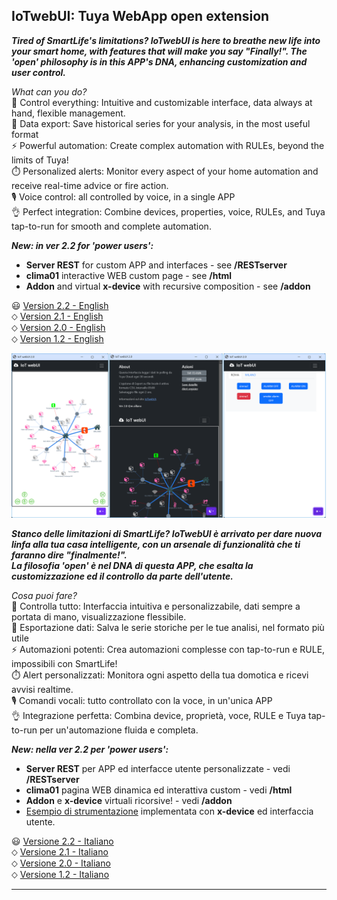 ## IoTwebUI: Tuya WebApp open extension

**_Tired of SmartLife's limitations? IoTwebUI is here to breathe new life into your smart home, with features that will make you say "Finally!". The 'open' philosophy is in this APP's DNA, enhancing customization and user control._**

_What can you do?_<br>
 👀 Control everything: Intuitive and customizable interface, data always at hand, flexible management.<br>
🔬 Data export: Save historical series for your analysis, in the most useful format<br>
⚡️ Powerful automation: Create complex automation with RULEs, beyond the limits of Tuya!<br>
⏱️ Personalized alerts: Monitor every aspect of your home automation and receive real-time advice or fire action.<br>
🎙  Voice control: all controlled by voice, in a single APP<br>
👌 Perfect integration: Combine devices, properties, voice, RULEs, and Tuya tap-to-run for smooth and complete automation.

_**New: in ver 2.2 for 'power users':**_
- **Server REST** for custom APP and interfaces - see **/RESTserver** <br>
- **clima01** interactive WEB custom page - see **/html**<br>
- **Addon** and virtual **x-device** with recursive composition - see **/addon**

😃 [Version  2.2 - English](https://github.com/msillano/IoTwebUI/blob/main/README22.md) <br>
 ⬦ [Version  2.1 - English](https://github.com/msillano/IoTwebUI/blob/main/README21.md) <br>
 ⬦ [Version  2.0 - English](https://github.com/msillano/IoTwebUI/blob/main/README20.md) <br>
 ⬦ [Version  1.2 - English](https://github.com/msillano/IoTwebUI/blob/main/README12.md)

 ![aspetto della versione 2.1](https://github.com/msillano/IoTwebUI/blob/main/pics/ver20-look.png?raw=true)

**_Stanco delle limitazioni di SmartLife?  IoTwebUI è arrivato per dare nuova linfa alla tua casa intelligente, con un arsenale di funzionalità che ti faranno dire "finalmente!". <br> La filosofia 'open' è nel DNA di questa APP, che esalta la customizzazione ed il controllo da parte dell'utente._** 

_Cosa puoi fare?_<br>
👀 Controlla tutto: Interfaccia intuitiva e personalizzabile, dati sempre a portata di mano, visualizzazione flessibile.<br>
🔬 Esportazione dati: Salva le serie storiche per le tue analisi, nel formato più utile<br>
⚡️ Automazioni potenti: Crea automazioni complesse con tap-to-run e RULE, impossibili con SmartLife!<br>
⏱️ Alert personalizzati: Monitora ogni aspetto della tua domotica e ricevi avvisi realtime. <br>
🎙  Comandi vocali: tutto controllato con la voce, in un'unica APP<br>
👌 Integrazione perfetta: Combina device, proprietà, voce, RULE e Tuya tap-to-run per un'automazione fluida e completa.

_**New: nella ver 2.2 per 'power users':**_
- **Server REST** per APP ed interfacce utente personalizzate - vedi **/RESTserver**<br>
- **clima01** pagina WEB dinamica ed interattiva custom - vedi **/html**<br>
- **Addon** e **x-device** virtuali ricorsive! - vedi **/addon**<br>
- [Esempio di strumentazione](https://github.com/msillano/IoTwebUI/blob/main/addon/TestBattery01_leggimi.pdf) implementata con **x-device** ed interfaccia utente.


😃 [Versione 2.2 - Italiano](https://github.com/msillano/IoTwebUI/blob/main/LEGGIMI22.md) <br>
⬦  [Versione 2.1 - Italiano](https://github.com/msillano/IoTwebUI/blob/main/LEGGIMI21.md) <br>
⬦  [Versione 2.0 - Italiano](https://github.com/msillano/IoTwebUI/blob/main/LEGGIMI20.md) <br>
⬦  [Versione 1.2 - Italiano](https://github.com/msillano/IoTwebUI/blob/main/LEGGIMI12.md)

<hr>
